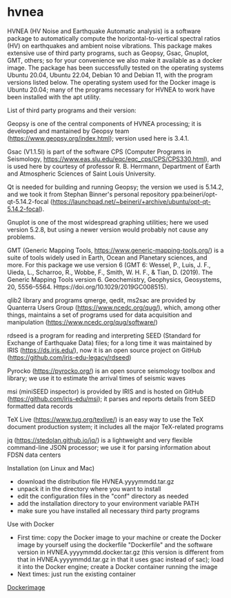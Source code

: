 # hvnea

HVNEA (HV Noise and Earthquake Automatic analysis) is a software package to automatically compute the horizontal-to-vertical spectral ratios (HV) on earthquakes and ambient noise vibrations. This package makes extensive use of third party programs, such as Geopsy, Gsac, Gnuplot, GMT, others; so for your convenience we also make it available as a docker image. The package has been successfully tested on the operating systems Ubuntu 20.04, Ubuntu 22.04, Debian 10 and Debian 11, with the program versions listed below. The operating system used for the Docker image is Ubuntu 20.04; many of the programs necessary for HVNEA to work have been installed with the apt utility.

List of third party programs and their version:

Geopsy is one of the central components of HVNEA processing; it is developed and mantained by Geopsy team (https://www.geopsy.org/index.html); version used here is 3.4.1.

Gsac (V1.1.5l) is part of the software CPS (Computer Programs in Seismology, https://www.eas.slu.edu/eqc/eqc_cps/CPS/CPS330.html),
and is used here by courtesy of professor R. B. Herrmann, Department of Earth and Atmospheric Sciences of Saint Louis University.

Qt is needed for building and running Geopsy; the version we used is 5.14.2, and we took it from Stephan Binner's personal repository ppa:beineri/opt-qt-5.14.2-focal (https://launchpad.net/~beineri/+archive/ubuntu/opt-qt-5.14.2-focal).

Gnuplot is one of the most widespread graphing utilities; here we used version 5.2.8, but using a newer version would probably not cause any problems.

GMT (Generic Mapping Tools, https://www.generic-mapping-tools.org/) is a suite of tools widely used in Earth, Ocean and Planetary sciences, and more. For this package we use version 6 (GMT 6: Wessel, P., Luis, J. F., Uieda, L., Scharroo, R., Wobbe, F., Smith, W. H. F., & Tian, D. (2019). The Generic Mapping Tools version 6. Geochemistry, Geophysics, Geosystems, 20, 5556–5564. Https://doi.org/10.1029/2019GC008515).

qlib2 library and programs qmerge, qedit, ms2sac are provided by Quanterra Users Group (https://www.ncedc.org/qug/), which, among other things, maintains a set of programs used for data acquisition and manipulation (https://www.ncedc.org/qug/software/)

rdseed is a program for reading and interpreting SEED (Standard for Exchange of Earthquake Data) files; for a long time it was maintained by IRIS (https://ds.iris.edu/), now it is an open source project on GitHub (https://github.com/iris-edu-legacy/rdseed)

Pyrocko (https://pyrocko.org/) is an open source seismology toolbox and library; we use it to estimate the arrival times of seismic waves

msi (miniSEED inspector) is provided by IRIS and is hosted on GitHub (https://github.com/iris-edu/msi); it parses and reports details from SEED formatted data records

TeX Live (https://www.tug.org/texlive/) is an easy way to use the TeX document production system; it includes all the major TeX-related programs

jq (https://stedolan.github.io/jq/) is a lightweight and very flexible command-line JSON processor; we use it for parsing information about FDSN data centers

Installation (on Linux and Mac)
- download the distribution file HVNEA.yyyymmdd.tar.gz
- unpack it in the directory where you want to install
- edit the configuration files in the "conf" directory as needed
- add the installation directory to your environment variable PATH
- make sure you have installed all necessary third party programs

Use with Docker
- First time:
copy the Docker image to your machine or create the Docker image by yourself using the dockerfile "Dockerfile" and the software version in HVNEA.yyyymmdd.docker.tar.gz (this version is different from that in HVNEA.yyyymmdd.tar.gz in that it uses gsac instead of sac); load it into the Docker engine; create a Docker container running the image
- Next times:
just run the existing container

[Dockerimage](https://hub.docker.com/r/ingv/hvnea)
